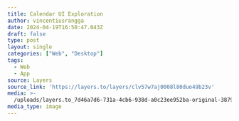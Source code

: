 ```yaml
---
title: Calendar UI Exploration
author: vincentiusrangga
date: 2024-04-19T16:50:47.043Z
draft: false
type: post
layout: single
categories: ["Web", "Desktop"]
tags:
  - Web
  - App
source: Layers
source_link: 'https://layers.to/layers/clv57w7aj0008l80duo49b23v'
media: >-
  /uploads/layers.to_7d46a7d6-731a-4cb6-938d-a0c23ee952ba-original-38799257018ab8bc5d7b5b7d4e80e5fa.webp
media_type: image
---
```


